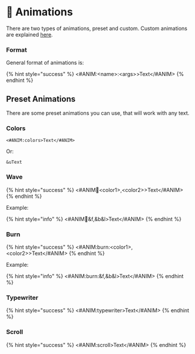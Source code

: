 # 🦿 Animations

There are two types of animations, preset and custom. Custom animations are explained [here](../get-started-1/configuration/animation.md).

### Format

General format of animations is:

{% hint style="success" %}
<#ANIM:\<name>:\<args>>Text\</#ANIM>
{% endhint %}

## Preset Animations

There are some preset animations you can use, that will work with any text.

### Colors

`<#ANIM:colors>Text</#ANIM>`

Or:

`&uText`

### Wave

{% hint style="success" %}
<#ANIM:wave:\<color1>,\<color2>>Text\</#ANIM>
{% endhint %}

Example:

{% hint style="info" %}
<#ANIM:wave:\&f,\&b\&l>Text\</#ANIM>
{% endhint %}

### Burn

{% hint style="success" %}
<#ANIM:burn:\<color1>,\<color2>>Text\</#ANIM>
{% endhint %}

Example:

{% hint style="info" %}
<#ANIM:burn:\&f,\&b\&l>Text\</#ANIM>
{% endhint %}

### Typewriter

{% hint style="success" %}
<#ANIM:typewriter>Text\</#ANIM>
{% endhint %}

### Scroll

{% hint style="success" %}
<#ANIM:scroll>Text\</#ANIM>
{% endhint %}
